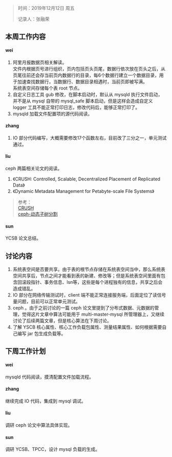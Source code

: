 > 时间：2019年12月12日 周五
>
> 记录人：张融荣

## 本周工作内容

#### wei

1. 阿里月报数据页相关解读。  
文件内根据页号进行组织，页内包括页头页尾，数据行依次放在页头之后，从页尾往前还会存当前页内数据行的目录，每6个数据行建立一个数据目录，用于加速查找数据行，当数据行、数据目录相遇时，当前页即被写满。  
系统表空间存储每个表 root 节点。
2. 自定义日志工具 gub 修改，在脚本启动时，默认从 mysqld 执行文件启动，并不是从 mysql 自带的 mysql_safe 脚本启动，但是这样会造成自定义 logger 工具不能正常打印日志，修改代码后，能够正常打印了。
3. mysqld 加载文件配置项的源代码阅读。




#### zhang

1. IO 部分代码编写，大概需要修改17个函数左右，目前改了三分之一，单元测试通过。


#### liu

ceph 两篇相关论文的阅读。
1. 《CRUSH: Controlled, Scalable, Decentralized Placement of Replicated Data》
2. 《Dynamic Metadata Management for Petabyte-scale File Systems》
> 参考：  
> [CRUSH](https://note.youdao.com/ynoteshare1/index.html?id=6c2777a287a2f460e318b365c868efe0&type=note)  
> [ceph-动态子树分割](https://note.youdao.com/ynoteshare1/index.html?id=67bc82e1bae69cdcb8fb0edb444038b6&type=note)

#### sun
YCSB 论文总结。
> 
## 讨论内容

1. 系统表空间是否要共享。由于表的根节点存储在系统表空间当中，那么系统表空间共享后，节点之间才能看到表的新建、修改等；但是系统表空间里面有包含回滚段指针、事务信息、lsn等，这些是每个进程独有的信息，共享之后会造成错乱。
2. IO 部分在网络传输测试时，client 端不能正常连接服务端，后面定位了读信号量问题，目前可以正常单元测试。
3. ceph 。由于之前讨论的一篇 ceph 论文里提到了分布式数据、元数据的管理，觉得这片文章中算法可能用于 multi-master-mysql 所管理器上，又继续讨论了后续两篇文章，但是核心算法在下周讨论。
4. 了解 YSCB 核心属性、核心工作负载包属性、测量结果属性、如何根据需要自己编写 jar 包生成负载等。

## 下周工作计划
#### wei

mysqld 代码阅读，摸清配置文件加载流程。

#### zhang

继续完成 IO 代码，集成到 mysql 调试。


#### liu

调研 ceph 论文中算法具体实现。

#### sun

调研 YCSB、TPCC，设计 mysql 负载的生成。 